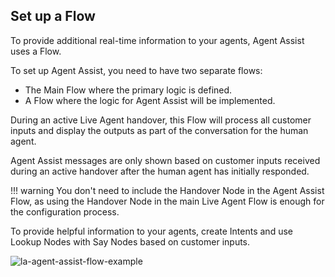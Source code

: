 ## Set up a Flow

To provide additional real-time information to your agents, Agent Assist uses a Flow.

To set up Agent Assist, you need to have two separate flows:

- The Main Flow where the primary logic is defined.
- A Flow where the logic for Agent Assist will be implemented.

During an active Live Agent handover, this Flow will process all customer inputs and display the outputs as part of the conversation for the human agent.

Agent Assist messages are only shown based on customer inputs received during an active handover after the human agent has initially responded.

!!! warning
    You don't need to include the Handover Node in the Agent Assist Flow, as using the Handover Node in the main Live Agent Flow is enough for the configuration process.

To provide helpful information to your agents, create Intents and use Lookup Nodes with Say Nodes based on customer inputs.

![la-agent-assist-flow-example](https://docs.cognigy.com/ai/handover-providers/images/la-agent-assist-flow-example.png)